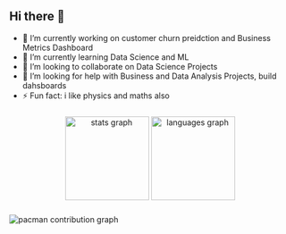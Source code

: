 ## Hi there 👋

<!--
**samovigny/samovigny** is a ✨ _special_ ✨ repository because its `README.md` (this file) appears on your GitHub profile.

Here are some ideas to get you started:

-->

- 🔭 I’m currently working on customer churn preidction and Business Metrics Dashboard
- 🌱 I’m currently learning Data Science and ML 
- 👯 I’m looking to collaborate on Data Science Projects
- 🤔 I’m looking for help with Business and Data Analysis Projects, build dahsboards
- ⚡ Fun fact: i like physics and maths also

### 

<div align="center">
  <img src="https://github-readme-stats.vercel.app/api?username=samovigny&hide_title=false&hide_rank=false&show_icons=true&include_all_commits=true&count_private=true&disable_animations=false&theme=dracula&locale=en&hide_border=false&order=1" height="150" alt="stats graph"  />
  <img src="https://github-readme-stats.vercel.app/api/top-langs?username=samovigny&locale=en&hide_title=false&layout=compact&card_width=320&langs_count=5&theme=dracula&hide_border=false&order=2" height="150" alt="languages graph"  />
</div>

###

<picture>
  <source media="(prefers-color-scheme: dark)" srcset="https://raw.githubusercontent.com/samovigny/samovigny/output/pacman-contribution-graph-dark.svg">
  <source media="(prefers-color-scheme: light)" srcset="https://raw.githubusercontent.com/samovigny/samovigny/output/pacman-contribution-graph.svg">
  <img alt="pacman contribution graph" src="https://raw.githubusercontent.com/samovigny/samovigny/output/pacman-contribution-graph.svg">
</picture>

